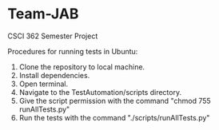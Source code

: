# Team-JAB
CSCI 362 Semester Project

Procedures for running tests in Ubuntu:

1. Clone the repository to local machine.
2. Install dependencies.
3. Open terminal.
4. Navigate to the TestAutomation/scripts directory.
5. Give the script permission with the command "chmod 755 runAllTests.py"
6. Run the tests with the command "./scripts/runAllTests.py"
